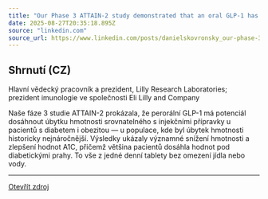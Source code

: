 ```yaml
---
title: "Our Phase 3 ATTAIN-2 study demonstrated that an oral GLP-1 has the potential to achieve weight loss consistent with injectables in patients with both diabetes and obesity — a population where weight…"
date: 2025-08-27T20:35:18.895Z
source: "linkedin.com"
source_url: https://www.linkedin.com/posts/danielskovronsky_our-phase-3-attain-2-study-demonstrated-that-activity-7366123120128081920-1Olh
---
```


## Shrnutí (CZ)
Hlavní vědecký pracovník a prezident, Lilly Research Laboratories; prezident imunologie ve společnosti Eli Lilly and Company

Naše fáze 3 studie ATTAIN-2 prokázala, že perorální GLP-1 má potenciál dosáhnout úbytku hmotnosti srovnatelného s injekčními přípravky u pacientů s diabetem i obezitou — u populace, kde byl úbytek hmotnosti historicky nejnáročnější. Výsledky ukázaly významné snížení hmotnosti a zlepšení hodnot A1C, přičemž většina pacientů dosáhla hodnot pod diabetickými prahy. To vše z jedné denní tablety bez omezení jídla nebo vody.

---

[Otevřít zdroj](https://www.linkedin.com/posts/danielskovronsky_our-phase-3-attain-2-study-demonstrated-that-activity-7366123120128081920-1Olh)
